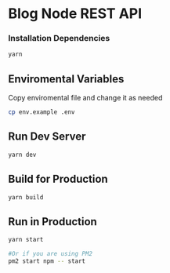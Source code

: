 # Blog Node REST API

### Installation Dependencies

```bash
yarn
```

## Enviromental Variables

Copy enviromental file and change it as needed

```bash
cp env.example .env
```

## Run Dev Server

```bash
yarn dev
```

## Build for Production

```bash
yarn build
```

## Run in Production

```bash
yarn start

#Or if you are using PM2
pm2 start npm -- start
```